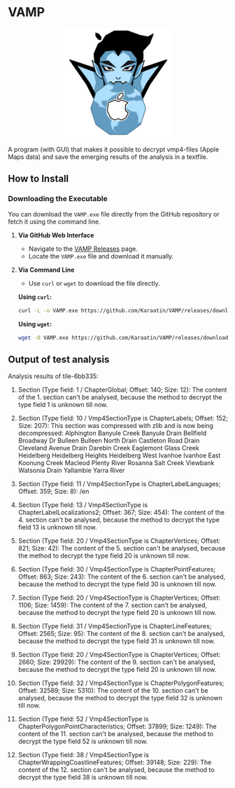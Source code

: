 # VAMP

<p align="center">
  <picture>
    <source media="(prefers-color-scheme: dark)" srcset="https://github.com/Karaatin/VAMP/blob/main/VAMPIcon-vmp4_analyzer.png" width="50%">
    <source media="(prefers-color-scheme: light)" srcset="https://github.com/Karaatin/VAMP/blob/main/VAMPIcon-vmp4_analyzer.png" width="50%">
    <img src="https://github.com/Karaatin/VAMP/blob/main/VAMPIcon-vmp4_analyzer.png" width="50%">
  </picture>
</p>

A program (with GUI) that makes it possible to decrypt vmp4-files (Apple Maps data) and save the emerging results of the analysis in a textfile.

## How to Install

### Downloading the Executable

You can download the `VAMP.exe` file directly from the GitHub repository or fetch it using the command line.

1. **Via GitHub Web Interface**
   - Navigate to the [VAMP Releases](https://github.com/Karaatin/VAMP/releases) page.
   - Locate the `VAMP.exe` file and download it manually.

2. **Via Command Line**
   - Use `curl` or `wget` to download the file directly.

   **Using `curl`:**
   ```sh
   curl -L -o VAMP.exe https://github.com/Karaatin/VAMP/releases/download/v1.0.0/VAMP_v1.0.0.exe
   ```
    
   **Using `wget`:**
   ```sh
   wget -O VAMP.exe https://github.com/Karaatin/VAMP/releases/download/v1.0.0/VAMP_v1.0.0.exe
   ```
   
## Output of test analysis

Analysis results of tile-6bb335:
1. Section (Type field: 1 / ChapterGlobal; Offset: 140; Size: 12):
The content of the 1. section can't be analysed, because the method to decrypt the type field 1 is unknown till now.

2. Section (Type field: 10 / Vmp4SectionType is ChapterLabels; Offset: 152; Size: 207):
This section was compressed with zlib and is now being decompressed:
Alphington Banyule Creek Banyule Drain Bellfield Broadway Dr Bulleen Bulleen North Drain Castleton Road Drain Cleveland Avenue Drain Darebin Creek Eaglemont Glass Creek Heidelberg Heidelberg Heights Heidelberg West Ivanhoe Ivanhoe East Koonung Creek Macleod Plenty River Rosanna Salt Creek Viewbank Watsonia Drain Yallambie Yarra River 

3. Section (Type field: 11 / Vmp4SectionType is ChapterLabelLanguages; Offset: 359; Size: 8):
/en 

4. Section (Type field: 13 / Vmp4SectionType is ChapterLabelLocalizations2; Offset: 367; Size: 454):
The content of the 4. section can't be analysed, because the method to decrypt the type field 13 is unknown till now.

5. Section (Type field: 20 / Vmp4SectionType is ChapterVertices; Offset: 821; Size: 42):
The content of the 5. section can't be analysed, because the method to decrypt the type field 20 is unknown till now.

6. Section (Type field: 30 / Vmp4SectionType is ChapterPointFeatures; Offset: 863; Size: 243):
The content of the 6. section can't be analysed, because the method to decrypt the type field 30 is unknown till now.

7. Section (Type field: 20 / Vmp4SectionType is ChapterVertices; Offset: 1106; Size: 1459):
The content of the 7. section can't be analysed, because the method to decrypt the type field 20 is unknown till now.

8. Section (Type field: 31 / Vmp4SectionType is ChapterLineFeatures; Offset: 2565; Size: 95):
The content of the 8. section can't be analysed, because the method to decrypt the type field 31 is unknown till now.

9. Section (Type field: 20 / Vmp4SectionType is ChapterVertices; Offset: 2660; Size: 29929):
The content of the 9. section can't be analysed, because the method to decrypt the type field 20 is unknown till now.

10. Section (Type field: 32 / Vmp4SectionType is ChapterPolygonFeatures; Offset: 32589; Size: 5310):
The content of the 10. section can't be analysed, because the method to decrypt the type field 32 is unknown till now.

11. Section (Type field: 52 / Vmp4SectionType is ChapterPolygonPointCharacteristics; Offset: 37899; Size: 1249):
The content of the 11. section can't be analysed, because the method to decrypt the type field 52 is unknown till now.

12. Section (Type field: 38 / Vmp4SectionType is ChapterWrappingCoastlineFeatures; Offset: 39148; Size: 229):
The content of the 12. section can't be analysed, because the method to decrypt the type field 38 is unknown till now.



